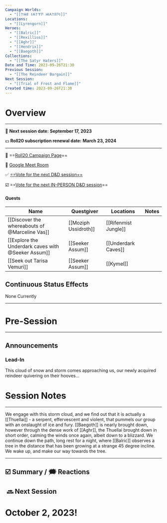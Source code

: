 ```yaml
---
Campaign Worlds:
  - "[[𐌕𐋅𐌄 𐌔𐌀𐌕𐌙𐌐 𐋅𐌀𐌕𐌄𐌐𐌔]]"
Locations:
  - "[[Lyrengorn]]"
Heroes:
  - "[[Balric]]"
  - "[[Rexillius]]"
  - "[[Aghr]]"
  - "[[Hendrix]]"
  - "[[Baegoth]]"
Collections:
  - "[[The Satyr Haters]]"
Date and Time: 2023-09-26T21:30
Previous Session:
  - "[[The Reindeer Bargain]]"
Next Session:
  - "[[Trial of Frost and Flame]]"
Created time: 2023-09-26T21:30
---
```

# Overview

---

📆 **Next session date:** **September 17, 2023**

💵 **Roll20 subscription renewal date:** **March 23, 2024**

---

🎲 ==[Roll20 Campaign Page](https://app.roll20.net/campaigns/details/6043635/quarand-and-d)==

🎥 [Google Meet Room](https://meet.google.com/ksy-zqet-now)

✅ [==Vote for the next D&D session==](https://app.rallly.co/poll/lY0vZdBkxykF)

☑️ ==[Vote for the next IN-PERSON D&D session](https://rallly.co/p/HbVo19SYaz1u)==

#### Quests

|Name|Questgiver|Locations|Notes|
|---|---|---|---|
|[[Discover the whereabouts of @Marceline Vas]]|[[Moziph Ussidroth]]|[[Rifenmist Jungle]]||
|[[Explore the Underdark caves with @Seeker Assum]]|[[Seeker Assum]]|[[Underdark Caves]]||
|[[Seek out Tarisa Vemuri]]|[[Seeker Assum]]|[[Kymel]]||

  
  

## Continuous Status Effects

None Currently

---

# Pre-Session

---

## Announcements

### Lead-In

This cloud of snow and storm comes approaching us, our newly acquired reindeer quivering on their hooves…

# Session Notes

---

We engage with this storm cloud, and we find out that it is actually a [[Thuellai]] - a serpent, effervescent and violent, that pummels our group with an onslaught of ice and fury. [[Baegoth]] is nearly brought down, however through the dense work of [[Aghr]], the Thuellai brought down in short order, calming the winds once again, albeit down to a blizzard. We continue down the path, long rest for a night, where [[Balric]] observes a tree in the distance that has been growing at a strange 45 degree incline. We wake up, and make our way towards the tree.

---

## ☑️ Summary / 🗯️ Reactions

  

##  🔜 Next Session

# October 2, 2023!